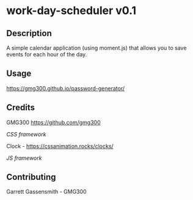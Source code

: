# work-day-scheduler v0.1

## Description
A simple calendar application (using moment.js) that allows you to save events for each hour of the day.

## Usage
https://gmg300.github.io/password-generator/

## Credits
GMG300 https://github.com/gmg300

*CSS framework*

Clock - https://cssanimation.rocks/clocks/

*JS framework*


## Contributing
Garrett Gassensmith - GMG300